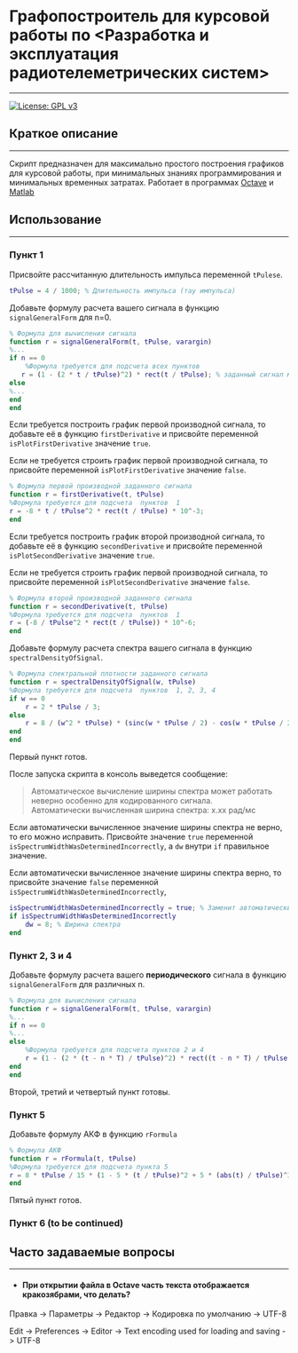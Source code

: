 # Графопостроитель для курсовой работы по <Разработка и эксплуатация радиотелеметрических систем>

---
[![License: GPL v3](https://img.shields.io/badge/License-GPL_v3-blue.svg)](./LICENSE)

## Краткое описание

---

Скрипт предназначен для максимально простого построения графиков для курсовой работы, при минимальных знаниях
программирования и минимальных временных затратах. Работает в программах
[Octave](https://www.gnu.org/software/octave/)
и [Matlab](https://www.mathworks.com/products/matlab.html)

## Использование

---

### Пункт 1

Присвойте рассчитанную длительность импульса переменной `tPulese`.

```matlab
tPulse = 4 / 1000; % Длительность импульса (тау импульса)
```

Добавьте формулу расчета вашего сигнала в функцию `signalGeneralForm` для n=0.

```matlab
% Формула для вычисления сигнала
function r = signalGeneralForm(t, tPulse, varargin)
%...
if n == 0
    %Формула требуется для подсчета всех пунктов
   r = (1 - (2 * t / tPulse)^2) * rect(t / tPulse); % заданный сигнал математически в общем виде s(t)
else
%...
end
end
```

Если требуется построить график первой производной сигнала, то добавьте её в функцию `firstDerivative` и присвойте
переменной `isPlotFirstDerivative` значение `true`.

Если не требуется строить график первой производной сигнала, то присвойте переменной `isPlotFirstDerivative`
значение `false`.

```matlab
% Формула первой производной заданного сигнала
function r = firstDerivative(t, tPulse)
%Формула требуется для подсчета  пунктов  1
r = -8 * t / tPulse^2 * rect(t / tPulse) * 10^-3;
end
```

Если требуется построить график второй производной сигнала, то добавьте её в функцию `secondDerivative`
и присвойте переменной `isPlotSecondDerivative` значение `true`.

Если не требуется строить график первой производной сигнала, то присвойте переменной `isPlotSecondDerivative`
значение `false`.

```matlab
% Формула второй производной заданного сигнала
function r = secondDerivative(t, tPulse)
%Формула требуется для подсчета  пунктов  1
r = (-8 / tPulse^2 * rect(t / tPulse)) * 10^-6;
end
```

Добавьте формулу расчета спектра вашего сигнала в функцию `spectralDensityOfSignal`.

```matlab
% Формула спектральной плотности заданного сигнала
function r = spectralDensityOfSignal(w, tPulse)
%Формула требуется для подсчета  пунктов  1, 2, 3, 4
if w == 0
    r = 2 * tPulse / 3;
else
    r = 8 / (w^2 * tPulse) * (sinc(w * tPulse / 2) - cos(w * tPulse / 2));
end
end
```

Первый пункт готов.

После запуска скрипта в консоль выведется сообщение:
> Автоматическое вычисление ширины спектра может работать неверно особенно для кодированного сигнала.  
> Автоматически вычисленная ширина спектра: x.xx рад/мс

Если автоматически вычисленное значение ширины спектра не верно, то его можно исправить. Присвойте значение `true`
переменной `isSpectrumWidthWasDeterminedIncorrectly`, а `dw` внутри `if` правильное значение.

Если автоматически вычисленное значение ширины спектра верно, то присвойте значение `false`
переменной `isSpectrumWidthWasDeterminedIncorrectly`,

```matlab
isSpectrumWidthWasDeterminedIncorrectly = true; % Заменит автоматически определенную ширину спектра?
if isSpectrumWidthWasDeterminedIncorrectly
    dw = 8; % Ширина спектра
end
```

### Пункт 2, 3 и 4

Добавьте формулу расчета вашего **периодического** сигнала в функцию `signalGeneralForm` для различных n.

```matlab
% Формула для вычисления сигнала
function r = signalGeneralForm(t, tPulse, varargin)
%...
if n == 0
%...
else
    %Формула требуется для подсчета пунктов 2 и 4
    r = (1 - (2 * (t - n * T) / tPulse)^2) * rect((t - n * T) / tPulse); % заданный периодический сигнал математически в общем виде s(t)
end
end
```

Второй, третий и четвертый пункт готовы.

### Пункт 5

Добавьте формулу АКФ в функцию `rFormula`

```matlab
% Формула АКФ
function r = rFormula(t, tPulse)
%Формула требуется для подсчета пункта 5
r = 8 * tPulse / 15 * (1 - 5 * (t / tPulse)^2 + 5 * (abs(t) / tPulse)^3 - (abs(t) / tPulse)^5) * rect(t / (2 * tPulse));
end
```

Пятый пункт готов.

### Пункт 6 **(to be continued)**

## Часто задаваемые вопросы

---

* #### При открытии файла в **Octave** часть текста отображается кракозябрами, что делать?

Правка -> Параметры -> Редактор -> Кодировка по умолчанию -> UTF-8

Edit -> Preferences -> Editor -> Text encoding used for loading and saving -> UTF-8